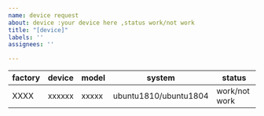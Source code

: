```yaml
---
name: device request
about: device :your device here ,status work/not work
title: "[device]"
labels: ''
assignees: ''

---
```


|factory |device |model|system|status |
|--------|-------|-----|------|-------|
|XXXX|xxxxxx|xxxxx|ubuntu1810/ubuntu1804|work/not work|
